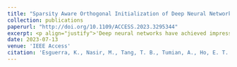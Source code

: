 ```yaml
---
title: "Sparsity Aware Orthogonal Initialization of Deep Neural Networks."
collection: publications
paperurl: "http://doi.org/10.1109/ACCESS.2023.3295344"
excerpt: <p align="justify">'Deep neural networks have achieved impressive pattern recognition and generative abilities on complex tasks by developing larger and deeper models, which are increasingly costly to train and implement. There is in tandem interest to develop sparse versions of these powerful models by post-processing with weight pruning or dynamic sparse training. However, these processes require expensive train-prune-finetune cycles and compromise the trainability of very deep network configurations. We introduce sparsity-aware orthogonal initialization (SAO), a method to initialize sparse but maximally connected neural networks with orthogonal weights. SAO constructs a sparse network topology leveraging Ramanujan expander graphs to assure connectivity and assigns orthogonal weights to attain approximate dynamical isometry. Sparsity in SAO networks is tunable prior to model training. We compared SAO to fully-connected neural networks and demonstrated that SAO networks outperform magnitude pruning in very deep and sparse networks up to a thousand layers with fewer computations and training iterations. Convolutional neural networks are SAO networks with special constraints, while kernel pruning may be interpreted as tuning the SAO sparsity level. Within SAO framework, kernels may be pruned prior to model training based on a desired compression factor rather than post-training based on parameter-dependent heuristics. SAO is well-suited for applications with tight energy and computation budgets such as edge computing tasks, because it achieves sparse, trainable neural network models with fewer learnable parameters without requiring special layers, additional training, scaling, or regularization. The advantages of SAO networks are attributed to both its sparse but maximally connected topology and orthogonal weight initialization.'</p>
date: 2023-07-13
venue: 'IEEE Access'
citation: 'Esguerra, K., Nasir, M., Tang, T. B., Tumian, A., Ho, E. T. W. (2023). &quot;Sparsity Aware Orthogonal Initialization of Deep Neural Networks.&quot; IEEE Access, vol. 11, pp. 74165-74181.'
---
```

